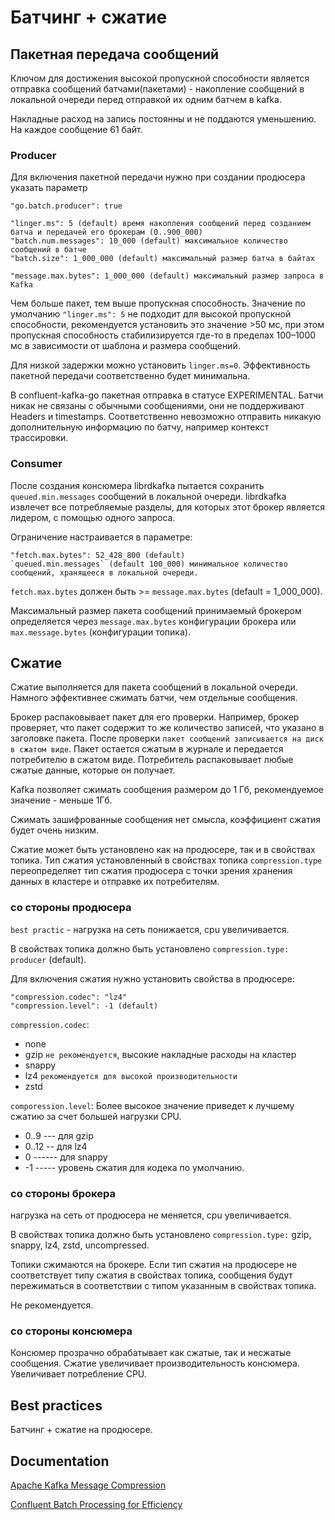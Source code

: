 # Батчинг + сжатие
## Пакетная передача сообщений

Ключом для достижения высокой пропускной способности является отправка сообщений батчами(пакетами) - накопление сообщений в локальной очереди перед отправкой их одним батчем в kafka.

Накладные расход на запись постоянны и не поддаются уменьшению. На каждое сообщение 61 байт.

### Producer
Для включения пакетной передачи нужно при создании продюсера указать параметр
```
"go.batch.producer": true

"linger.ms": 5 (default) время накопления сообщений перед созданием батча и передачей его брокерам (0..900_000)
"batch.num.messages": 10_000 (default) максимальное количество сообщений в батче
"batch.size": 1_000_000 (default) максимальный размер батча в байтах

"message.max.bytes": 1_000_000 (default) максимальный размер запроса в Kafka
```

Чем больше пакет, тем выше пропускная способность.
Значение по умолчанию `"linger.ms": 5` не подходит для высокой пропускной способности, рекомендуется установить это значение >50 мс, при этом пропускная способность стабилизируется где-то в пределах 100–1000 мс в зависимости от шаблона и размера сообщений.

Для низкой задержки можно установить `linger.ms=0`. Эффективность пакетной передачи соответственно будет минимальна.

В confluent-kafka-go пакетная отправка в статусе EXPERIMENTAL.
Батчи никак не связаны с обычными сообщениями, они не поддерживают Headers и timestamps.
Соответственно невозможно отправить никакую дополнительную информацию по батчу, например контекст трассировки.

### Consumer
После создания консюмера librdkafka пытается сохранить `queued.min.messages` сообщений в локальной очереди.
librdkafka извлечет все потребляемые разделы, для которых этот брокер является лидером, с помощью одного запроса.

Ограничение настраивается в параметре:
```
"fetch.max.bytes": 52_428_800 (default)
`queued.min.messages` (default 100_000) минимальное количество сообщений, хранящееся в локальной очереди.
```

`fetch.max.bytes` должен быть >= `message.max.bytes` (default = 1_000_000).

Максимальный размер пакета сообщений принимаемый брокером определяется через `message.max.bytes` конфигурации брокера или `max.message.bytes` (конфигурации топика).

## Сжатие
Сжатие выполняется для пакета сообщений в локальной очереди.
Намного эффективнее сжимать батчи, чем отдельные сообщения.

Брокер распаковывает пакет для его проверки.
Например, брокер проверяет, что пакет содержит то же количество записей, что указано в заголовке пакета.
После проверки `пакет сообщений записывается на диск в сжатом виде`.
Пакет остается сжатым в журнале и передается потребителю в сжатом виде.
Потребитель распаковывает любые сжатые данные, которые он получает.

Kafka позволяет сжимать сообщения размером до 1 Гб, рекомендуемое значение - меньше 1Гб.

Сжимать зашифрованные сообщения нет смысла, коэффициент сжатия будет очень низким.

Сжатие может быть установлено как на продюсере, так и в свойствах топика.
Тип сжатия установленный в свойствах топика `compression.type` переопределяет тип сжатия продюсера с точки зрения хранения данных в кластере и отправке их потребителям.

### со стороны продюсера
`best practic` - нагрузка на сеть понижается, cpu увеличивается.

В свойствах топика должно быть установлено `compression.type: producer` (default).

Для включения сжатия нужно установить свойства в продюсере:
```
"compression.codec": "lz4"
"compression.level": -1 (default)
```

`compression.codec`: 
- none
- gzip `не рекомендуется`, высокие накладные расходы на кластер
- snappy
- lz4 `рекомендуется для высокой производительности` 
- zstd

`comporession.level`: Более высокое значение приведет к лучшему сжатию за счет большей нагрузки CPU.
- 0..9 --- для gzip
- 0..12 -- для lz4
- 0 ------ для snappy
- -1 ----- уровень сжатия для кодека по умолчанию.



### со стороны брокера
нагрузка на сеть от продюсера не меняется, cpu увеличивается.

В свойствах топика должно быть установлено `compression.type:` gzip, snappy, lz4, zstd, uncompressed.

Топики сжимаются на брокере. Если тип сжатия на продюсере не соответствует типу сжатия в свойствах топика, сообщения будут пережиматься в соответствии с типом указанным в свойствах топика.

Не рекомендуется.

### со стороны консюмера
Консюмер прозрачно обрабатывает как сжатые, так и несжатые сообщения.
Сжатие увеличивает производительность консюмера.
Увеличивает потребление CPU.

## Best practices

Батчинг + сжатие на продюсере.

## Documentation
[Apache Kafka Message Compression](https://www.confluent.io/blog/apache-kafka-message-compression/)

[Confluent Batch Processing for Efficiency](https://docs.confluent.io/kafka/design/efficient-design.html)
